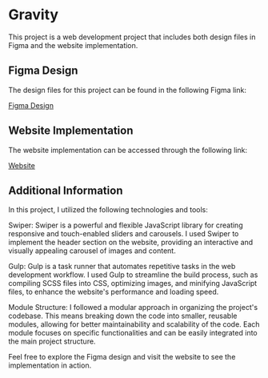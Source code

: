 # Gravity

This project is a web development project that includes both design files in Figma and the website implementation.

## Figma Design

The design files for this project can be found in the following Figma link:

[Figma Design](https://www.figma.com/file/R0h8o4AIGcXtQEJ2zpJtQB/Travel-X---Swiper-Header?node-id=0%3A1&mode=dev)

## Website Implementation

The website implementation can be accessed through the following link:

[Website](https://travelxplorer.netlify.app/)

## Additional Information

In this project, I utilized the following technologies and tools:

Swiper: Swiper is a powerful and flexible JavaScript library for creating responsive and touch-enabled sliders and carousels. I used Swiper to implement the header section on the website, providing an interactive and visually appealing carousel of images and content.

Gulp: Gulp is a task runner that automates repetitive tasks in the web development workflow. I used Gulp to streamline the build process, such as compiling SCSS files into CSS, optimizing images, and minifying JavaScript files, to enhance the website's performance and loading speed.

Module Structure: I followed a modular approach in organizing the project's codebase. This means breaking down the code into smaller, reusable modules, allowing for better maintainability and scalability of the code. Each module focuses on specific functionalities and can be easily integrated into the main project structure.

Feel free to explore the Figma design and visit the website to see the implementation in action.

